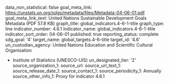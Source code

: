 data_non_statistical: false
goal_meta_link: https://unstats.un.org/sdgs/metadata/files/Metadata-04-06-01.pdf
goal_meta_link_text: United Nations Sustainable Development Goals Metadata (PDF 57.8
  KB)
graph_title: global_indicators.4-6-1-title
graph_type: line
indicator_number: 4.6.1
indicator_name: global_indicators.4-6-1-title
indicator_sort_order: 04-06-01
published: true
reporting_status: complete
sdg_goal: '4'
target_name: global_targets.4-6-title
target_id: '4.6'
un_custodian_agency: United Nations Education and Scientific Cultural Organisation
  - Institute of Statistics (UNESCO-UIS)
un_designated_tier: '2'
source_organization_1: 
source_url: 
source_url_text_1: 
source_release_date_1: 
source_contact_1: 
source_periodicity_1: Annually
source_other_info_1: Proxy for indicator 4.6.1
